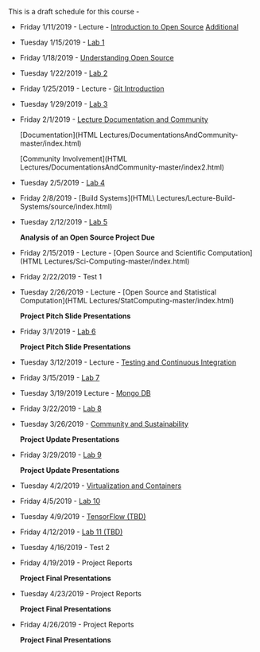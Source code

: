 This is a draft schedule for this course -

* Friday 1/11/2019 - Lecture - [Introduction to Open Source](Lectures/Lecture-1-1.pdf) [Additional](Lectures/Lecture-1-11.pdf)

* Tuesday 1/15/2019 - [Lab 1](Labs/Lab1.md)

* Friday 1/18/2019 - [Understanding Open Source](Lectures/Lec2-Patrick_Masson-S2017.pdf)

* Tuesday 1/22/2019 - [Lab 2](Labs/Lab2.md)

* Friday 1/25/2019 - Lecture - [Git Introduction](Lectures/Lecture-3.Md)

* Tuesday 1/29/2019 - [Lab 3](Labs/Lab3.md)

* Friday 2/1/2019 - [Lecture Documentation and Community](Lectures/Lecture-4.Md)

	[Documentation](HTML Lectures/DocumentationsAndCommunity-master/index.html)

	[Community Involvement](HTML Lectures/DocumentationsAndCommunity-master/index2.html)

* Tuesday 2/5/2019 - [Lab 4](Labs/Lab4.md)

* Friday 2/8/2019 - [Build Systems](HTML\ Lectures/Lecture-Build-Systems/source/index.html)

* Tuesday 2/12/2019 - [Lab 5](Labs/Lab5.md)

	**Analysis of an Open Source Project Due**

* Friday 2/15/2019 - Lecture - [Open Source and Scientific Computation](HTML Lectures/Sci-Computing-master/index.html)

* Friday 2/22/2019 - Test 1

* Tuesday 2/26/2019 - Lecture - [Open Source and Statistical Computation](HTML Lectures/StatComputing-master/index.html)

	**Project Pitch Slide Presentations**

* Friday 3/1/2019 - [Lab 6](Labs/Lab6.md)

	**Project Pitch Slide Presentations**

* Tuesday 3/12/2019 - Lecture - [Testing and Continuous Integration](Lectures/TestingAndCI.md)

* Friday 3/15/2019 - [Lab 7](Labs/Lab7.md)

* Tuesday 3/19/2019 Lecture - [Mongo DB](Lectures/MongoDB.pdf)

* Friday 3/22/2019 - [Lab 8](Labs/Lab8.md)

* Tuesday 3/26/2019 - [Community and Sustainability](Lectures/CommunityandSustainability-3-1-2016.pdf)

     **Project Update Presentations** 

* Friday 3/29/2019 - [Lab 9](Labs/Lab9.md)

     **Project Update Presentations** 

* Tuesday 4/2/2019 - [Virtualization and Containers](https://github.com/rcos/CSCI-4961-01-Summer-2018/tree/master/HTML%20Lectures/Virtualization_Lecture)

* Friday 4/5/2019 - [Lab 10](Labs/Lab10-Docker.md)

* Tuesday 4/9/2019 - [TensorFlow (TBD)]()

* Friday 4/12/2019 - [Lab 11 (TBD)]()

* Tuesday 4/16/2019 - Test 2

* Friday 4/19/2019 - Project Reports

	**Project Final Presentations**

* Tuesday 4/23/2019 - Project Reports

	**Project Final Presentations**

* Friday 4/26/2019 - Project Reports

	**Project Final Presentations**

